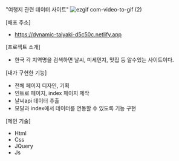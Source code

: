 

"여행지 관련 데이터 사이트"
![ezgif com-video-to-gif (2)](https://user-images.githubusercontent.com/115339701/232431979-5ef5f117-f86c-48e3-91a8-77fc193ffab7.gif)

[배포 주소] 
- https://dynamic-taiyaki-d5c50c.netlify.app

[프로젝트 소개]
- 한국 각 지역명을 검색하면 날씨, 미세먼지, 맛집 등 알수있는 사이트이다.

[내가 구현한 기능]
- 전체 페이지 디자인, 기획
- 인트로 페이지, index 페이지 제작
- 날씨api 데이터 추출
- 모달과 index에서 데이터를 연동할 수 있도록 기능 구현

[메인 기술]
- Html
- Css 
- JQuery 
- Js 




